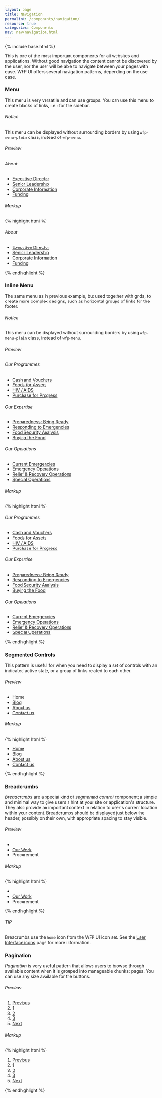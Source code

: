```yaml
---
layout: page
title: Navigation
permalink: /components/navigation/
resource: true
categories: Components
nav: nav/navigation.html
---
```

{% include base.html %}

This is one of the most important components for all websites and applications. Without good navigation the content cannot be discovered by the user, nor the user will be able to navigate between your pages with ease. WFP UI offers several navigation patterns, depending on the use case.

### Menu
This menu is very versatile and can use groups. You can use this menu to create blocks of links, i.e.: for the sidebar.

<div class="notice">
  <h6 class="title">Notice</h6>
  <p>This menu can be displayed without surrounding borders by using <code>wfp-menu-plain</code> class, instead of <code>wfp-menu</code>.</p>
</div>

###### Preview
<nav class="wfp-menu">
  <div class="menu--group">
    <h6 class="menu--heading">About</h6>
    <ul class="menu--wrapper">
      <li class="menu--item"><a href="#" class="menu--link">Executive Director</a></li>
      <li class="menu--item"><a href="#" class="menu--link">Senior Leadership</a></li>
      <li class="menu--item"><a href="#" class="menu--link">Corporate Information</a></li>
      <li class="menu--item"><a href="#" class="menu--link">Funding</a></li>
    </ul>
  </div>
</nav>

###### Markup
{% highlight html %}
<nav class="wfp-menu">
  <div class="menu--group">
    <h6 class="menu--heading">About</h6>
    <ul class="menu--wrapper">
      <li class="menu--item"><a href="#" class="menu--link">Executive Director</a></li>
      <li class="menu--item"><a href="#" class="menu--link">Senior Leadership</a></li>
      <li class="menu--item"><a href="#" class="menu--link">Corporate Information</a></li>
      <li class="menu--item"><a href="#" class="menu--link">Funding</a></li>
    </ul>
  </div>
</nav>
{% endhighlight %}

### Inline Menu
The same menu as in previous example, but used together with grids, to create more complex designs, such as horizontal groups of links for the footer.

<div class="notice">
  <h6 class="title">Notice</h6>
  <p>This menu can be displayed without surrounding borders by using <code>wfp-menu-plain</code> class, instead of <code>wfp-menu</code>.</p>
</div>

###### Preview
<nav class="wfp-menu wfp-grid">
  <div class="menu--group wfp-u-1 wfp-u-md-1-3">
    <h6 class="menu--heading">Our Programmes</h6>
    <ul class="menu--wrapper">
      <li class="menu--item"><a href="#" class="menu--link">Cash and Vouchers</a></li>
      <li class="menu--item"><a href="#" class="menu--link">Foods for Assets</a></li>
      <li class="menu--item"><a href="#" class="menu--link">HIV / AIDS</a></li>
      <li class="menu--item"><a href="#" class="menu--link">Purchase for Progress</a></li>
    </ul>
  </div>
  <div class="menu--group wfp-u-1 wfp-u-md-1-3">
    <h6 class="menu--heading">Our Expertise</h6>
    <ul class="menu--wrapper">
      <li class="menu--item"><a href="#" class="menu--link">Preparedness: Being Ready</a></li>
      <li class="menu--item"><a href="#" class="menu--link">Responding to Emergencies</a></li>
      <li class="menu--item"><a href="#" class="menu--link">Food Security Analysis</a></li>
      <li class="menu--item"><a href="#" class="menu--link">Buying the Food</a></li>
    </ul>
  </div>
  <div class="menu--group wfp-u-1 wfp-u-md-1-3">
    <h6 class="menu--heading">Our Operations</h6>
    <ul class="menu--wrapper">
      <li class="menu--item"><a href="#" class="menu--link">Current Emergencies</a></li>
      <li class="menu--item"><a href="#" class="menu--link">Emergency Operations</a></li>
      <li class="menu--item"><a href="#" class="menu--link">Relief & Recovery Operations</a></li>
      <li class="menu--item"><a href="#" class="menu--link">Special Operations</a></li>
    </ul>
  </div>
</nav>

###### Markup
{% highlight html %}
<nav class="wfp-menu wfp-grid">
  <div class="menu--group wfp-u-1 wfp-u-md-1-3">
    <h6 class="menu--heading">Our Programmes</h6>
    <ul class="menu--wrapper">
      <li class="menu--item"><a href="#" class="menu--link">Cash and Vouchers</a></li>
      <li class="menu--item"><a href="#" class="menu--link">Foods for Assets</a></li>
      <li class="menu--item"><a href="#" class="menu--link">HIV / AIDS</a></li>
      <li class="menu--item"><a href="#" class="menu--link">Purchase for Progress</a></li>
    </ul>
  </div>
  <div class="menu--group wfp-u-1 wfp-u-md-1-3">
    <h6 class="menu--heading">Our Expertise</h6>
    <ul class="menu--wrapper">
      <li class="menu--item"><a href="#" class="menu--link">Preparedness: Being Ready</a></li>
      <li class="menu--item"><a href="#" class="menu--link">Responding to Emergencies</a></li>
      <li class="menu--item"><a href="#" class="menu--link">Food Security Analysis</a></li>
      <li class="menu--item"><a href="#" class="menu--link">Buying the Food</a></li>
    </ul>
  </div>
  <div class="menu--group wfp-u-1 wfp-u-md-1-3">
    <h6 class="menu--heading">Our Operations</h6>
    <ul class="menu--wrapper">
      <li class="menu--item"><a href="#" class="menu--link">Current Emergencies</a></li>
      <li class="menu--item"><a href="#" class="menu--link">Emergency Operations</a></li>
      <li class="menu--item"><a href="#" class="menu--link">Relief & Recovery Operations</a></li>
      <li class="menu--item"><a href="#" class="menu--link">Special Operations</a></li>
    </ul>
  </div>
</nav>
{% endhighlight %}

### Segmented Controls
This pattern is useful for when you need to display a set of controls with an indicated active state, or a group of links related to each other.

###### Preview
<div class="preview plain">
  <ul class="wfp-seg-control">
    <li class="seg-control--item">
      <span class="seg-control--link active">Home</span>
    </li>
    <li class="seg-control--item">
      <a class="seg-control--link" href="#">Blog</a>
    </li>
    <li class="seg-control--item">
      <a class="seg-control--link" href="#">About us</a>
    </li>
    <li class="seg-control--item">
      <a class="seg-control--link" href="#">Contact us</a>
    </li>
  </ul>
</div>

###### Markup
{% highlight html %}
<ul class="wfp-seg-control">
  <li class="seg-control--item">
    <a class="seg-control--link" href="#">Home</a>
  </li>
  <li class="seg-control--item">
    <a class="seg-control--link" href="#">Blog</a>
  </li>
  <li class="seg-control--item">
    <a class="seg-control--link" href="#">About us</a>
  </li>
  <li class="seg-control--item">
    <a class="seg-control--link" href="#">Contact us</a>
  </li>
</ul>
{% endhighlight %}

### Breadcrumbs
_Breadcrumbs_ are a special kind of _segmented control_ component; a simple and minimal way to give users a hint at your site or application's structure. They also provide an important context in relation to user's current location within your content. Breadcrumbs should be displayed just below the header, possibly on their own, with appropriate spacing to stay visible.

<!-- <div class="notice">
  <h6 class="title">Note</h6>
  <p>You can use a inversed breadcrumbs, by replacing class <code>breadcrumbs</code> with <code>breadcrumbs-inverse</code>. Inversed breadcrumbs should only ever be used against dark, or unpredictable backgrounds, such as splash screens, etc.</p>
</div> -->

###### Preview
<div class="preview plain">
  <ul class="wfp-breadcrumbs">
    <li class="breadcrumbs--item"><a href="#" class="breadcrumbs--link"><i class="icon-home-dark xsmall"></i></a></li>
    <li class="breadcrumbs--item"><a href="#" class="breadcrumbs--link">Our Work</a></li>
    <li class="breadcrumbs--item"><span class="breadcrumbs--last">Procurement</span></li>
  </ul>
</div>

###### Markup
{% highlight html %}
<ul class="wfp-breadcrumbs">
  <li class="breadcrumbs--item"><a href="#" class="breadcrumbs--link"></a></li>
  <li class="breadcrumbs--item"><a href="#" class="breadcrumbs--link">Our Work</a></li>
  <li class="breadcrumbs--item"><span class="breadcrumbs--last">Procurement</span></li>
</ul>
{% endhighlight %}

<div class="notice">
  <h6 class="title">TIP</h6>
  <p>Breacrumbs use the <code>home</code> icon from the WFP UI icon set. See the <a href="{{ base }}/resources/ui-icons/">User Interface icons</a> page for more information.</p>
</div>

### Pagination
_Pagination_ is very useful pattern that allows users to browse through available content when it is grouped into manageable chunks: pages. You can use any size available for the buttons.

###### Preview
<div class="preview plain">
  <div class="wfp-pagination">
    <ol class="pagination--wrapper">
      <li class="pagination--item">
        <a href="#" class="pagination--btn">Previous</a>
      </li>
      <li class="pagination--item">
        <span class="pagination--btn active">1</span>
      </li>
      <li class="pagination--item">
        <a href="#" class="pagination--btn">2</a>
      </li>
      <li class="pagination--item">
        <a href="#" class="pagination--btn">3</a>
      </li>
      <li class="pagination--item">
        <a href="#" class="pagination--btn">Next</a>
      </li>
    </ol>
  </div>
</div>

###### Markup
{% highlight html %}
<div class="wfp-pagination">
  <ol class="pagination--wrapper">
    <li class="pagination--item">
      <a href="#" class="pagination--btn">Previous</a>
    </li>
    <li class="pagination--item">
      <span class="pagination--btn active">1</span>
    </li>
    <li class="pagination--item">
      <a href="#" class="pagination--btn">2</a>
    </li>
    <li class="pagination--item">
      <a href="#" class="pagination--btn">3</a>
    </li>
    <li class="pagination--item">
      <a href="#" class="pagination--btn">Next</a>
    </li>
  </ol>
</div>
{% endhighlight %}
